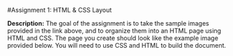 #Assignment 1: HTML & CSS Layout

**Description:**
	The goal of the assignment is to take the sample images provided in the link above, 
	and to organize them into an HTML page using HTML and CSS. 
	The page you create should look like the example image provided below. 
	You will need to use CSS and HTML to build the document.
